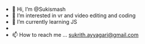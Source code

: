 - 👋 Hi, I’m @Sukismash
- 👀 I’m interested in vr and video editing and coding
- 🌱 I’m currently learning JS
- 
- 📫 How to reach me ... sukrith.ayyagari@gmail.com

<!---
Sukismash/Sukismash is a ✨ special ✨ repository because its `README.md` (this file) appears on your GitHub profile.
You can click the Preview link to take a look at your changes.
--->
